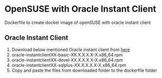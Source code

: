 # OpenSUSE with Oracle Instant Client
Dockerfile to create docker image of openSUSE with oracle instant client

## Oracle Instant Client

1. Download below mentioned Oracle instant client from [here](http://www.oracle.com/technetwork/database/features/instant-client/index-097480.html)
  1. oracle-instantclientXX-basic-XX.X.X.X.X-X.x86_64.rpm
  1. oracle-instantclientXX-devel-XX.X.X.X.X-X.x86_64.rpm
  1. oracle-instantclientXX-sqlplus-XX.X.X.X.X-X.x86_64.rpm
1. Copy and paste the files from downloaded folder to the dockerfile folder